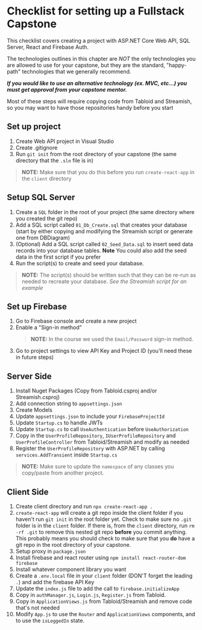 # Checklist for setting up a Fullstack Capstone

This checklist covers creating a project with ASP<span>.</span>NET Core Web API, SQL Server, React and Firebase Auth.

The technologies outlines in this chapter are _NOT_ the only technologies you are allowed to use for your capstone, but they are the standard, "happy-path" technologies that we generally recommend.

_**If you would like to use an alternative technology (ex. MVC, etc...) you must get approval from your capstone mentor.**_

Most of these steps will require copying code from Tabloid and Streamish, so you may want to have those repositories handy before you start

## Set up project

1. Create Web API project in Visual Studio
1. Create .gitignore
1. Run `git init` from the root directory of your capstone (the same directory that the `.sln` file is in) 

> **NOTE:** Make sure that you do this before you run `create-react-app` in the `client` directory

## Setup SQL Server
1. Create a `SQL` folder in the root of your project (the same directory where you created the git repo)
1. Add a SQL script called `01_Db_Create.sql` that creates your database (start by either copying and modifying the Streamish script or generate one from DBDiagram)
1. (Optional) Add a SQL script called  `02_Seed_Data.sql` to insert seed data records into your database tables. **Note** You could also add the seed data in the first script if you prefer
1. Run the script(s) to create and seed your database.

> **NOTE:** The script(s) should be written such that they can be re-run as needed to recreate your database. _See the Streamish script for an example_


## Set up Firebase

1. Go to Firebase console and create a new project
1. Enable a "Sign-in method"
    > **NOTE:** In the course we used the `Email/Password` sign-in method.
1. Go to project settings to view API Key and Project ID (you'll need these in future steps)

## Server Side

1. Install Nuget Packages (Copy from Tabloid.csproj and/or Streamish.csproj)
1. Add connection string to `appsettings.json`
1. Create Models
1. Update `appsettings.json` to include your `FirebaseProjectId`
1. Update `Startup.cs` to handle JWTs
1. Update `Startup.cs` to call `UseAuthentication` before `UseAuthorization`
1. Copy in the `UserProfileRepository`, `IUserProfileRepository` and `UserProfileController` from Tabloid/Streamish and modify as needed
1. Register the `UserProfileRepository` with ASP.NET by calling `services.AddTransient` inside `Startup.cs`

> **NOTE:** Make sure to update the `namespace` of any classes you copy/paste from another project.

## Client Side

1. Create client directory and run `npx create-react-app .`
1. `create-react-app` will create a git repo inside the client folder if you haven't run `git init` in the root folder yet. Check to make sure no `.git` folder is in the `client` folder. If there is, from the `client` directory, run `rm -rf .git` to remove this nested git repo **before** you commit anything. This probably means you should check to make sure that you **do** have a git repo in the root directory of your capstone. 
1. Setup proxy in `package.json`
1. Install firebase and react router using `npm install react-router-dom firebase`
1. Install whatever component library you want
1. Create a `.env.local` file in your `client` folder (DON'T forget the leading `.`) and add the firebase API Key
1. Update the `index.js` file to add the call to `firebase.initializeApp`
1. Copy in `authManager.js`, `Login.js`, `Register.js` from Tabloid.
1. Copy in `ApplicationViews.js` from Tabloid/Streamish and remove code that's not needed
1. Modify `App.js` to use the `Router` and `ApplicationViews` components, and to use the `isLoggedIn` state.
